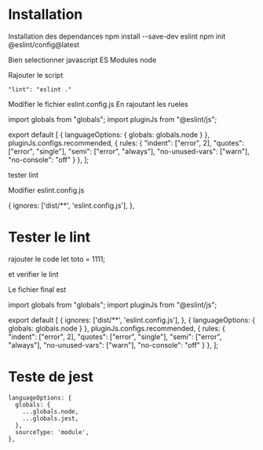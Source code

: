 # Installation


  Installation des dependances
    npm install --save-dev eslint
    npm init @eslint/config@latest


  Bien selectionner
    javascript ES Modules
    node

  Rajouter le script

    "lint": "eslint ."

  Modifier le fichier eslint.config.js
  En rajoutant les rueles


import globals from "globals";
import pluginJs from "@eslint/js";

export default [
  {
    languageOptions: { globals: globals.node }
  },
  pluginJs.configs.recommended,
  {
    rules: {
      "indent": ["error", 2],
      "quotes": ["error", "single"],
      "semi": ["error", "always"],
      "no-unused-vars": ["warn"],
      "no-console": "off"
    }
  },
];



tester lint

Modifier eslint.config.js

  {
    ignores: ['dist/**', 'eslint.config.js'],
  },




# Tester le lint
rajouter le code
  let toto = 1111;

et verifier le lint  


Le fichier final est


import globals from "globals";
import pluginJs from "@eslint/js";

export default [
  {
    ignores: ['dist/**', 'eslint.config.js'],
  },
  {
    languageOptions: { globals: globals.node }
  },
  pluginJs.configs.recommended,
  {
    rules: {
      "indent": ["error", 2],
      "quotes": ["error", "single"],
      "semi": ["error", "always"],
      "no-unused-vars": ["warn"],
      "no-console": "off"
    }
  },
];


# Teste de jest

    languageOptions: {
      globals: {
        ...globals.node,
        ...globals.jest,
      },
      sourceType: 'module',
    },
